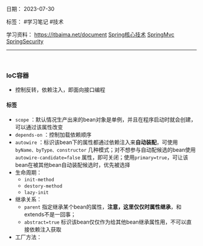 日期： 2023-07-30

标签： #学习笔记 #技术

学习资料： 
https://itbaima.net/document
[Spring核心技术](https://sqihr3trvt9.feishu.cn/docx/HcWJd1z5QoJkhIxkZdycUjD9nHf)
[SpringMvc](https://sqihr3trvt9.feishu.cn/docx/Otkqdyc5koNj6wxrAwKc2vFNnFh)
[SpringSecurity](https://sqihr3trvt9.feishu.cn/docx/HV79dE5LuoLxOAxCG2pcDu2Mnog)

---
<br>

### IoC容器
- 控制反转，依赖注入，即面向接口编程

#### <bean/>标签
- `scope` ：默认情况生产出来的bean对象是单例，并且在程序启动时就会创建，可以通过该属性改变
- `depends-on` ：控制加载依赖顺序
- `autowire` ：标识该bean下的属性都通过依赖注入来**自动装配**，可使用 `byName、byType、constructor` 几种模式；对不想参与自动配候选的bean使用 `autowire-candidate=false` 属性，即可关闭；使用`primary=true`，可让该bean在被其他bean自动装配候选时，优先被选择
- 生命周期：
	- `init-method` 
	- `destory-method` 
	- `lazy-init`
- 继承关系：
	- `parent` 指定继承某个bean的属性，**注意，这里仅仅时属性继承**，和extends不是一回事；
	- `abstract=true` 标识该bean仅仅作为给其他bean继承属性用，不可以直接依赖注入获取
- 工厂方法：